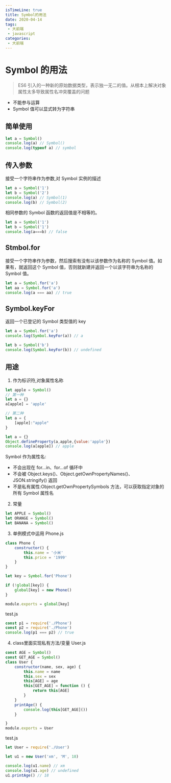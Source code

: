 ```yaml
---
isTimeLine: true
title: Symbol的用法
date: 2020-04-14
tags:
 - 大前端
 - javascript
categories:
 - 大前端
---
```

# Symbol 的用法

>ES6 引入的一种新的原始数据类型，表示独一无二的值。从根本上解决对象属性太多导致属性名冲突覆盖的问题

* 不能参与运算
* Symbol 值可以显式转为字符串
## 简单使用
```js
let a = Symbol()
console.log(a) // Symbol()
console.log(typeof a) // symbol
```

## 传入参数
接受一个字符串作为参数,对 Symbol 实例的描述
```js
let a = Symbol('1')
let b = Symbol('2')
console.log(a) // Symbol(1)
console.log(b) // Symbol(2)
```
相同参数的 Symbol 函数的返回值是不相等的。
```js
let a = Symbol('1')
let b = Symbol('1')
console.log(a===b) // false
```

## Stmbol.for
接受一个字符串作为参数，然后搜索有没有以该参数作为名称的 Symbol 值。如果有，就返回这个 Symbol 值，否则就新建并返回一个以该字符串为名称的 Symbol 值。

```js
let a = Symbol.for('a')
let aa = Symbol.for('a')
console.log(a === aa) // true
```

## Symbol.keyFor
返回一个已登记的 Symbol 类型值的 key
```js
let a = Symbol.for('a')
console.log(Symbol.keyFor(a)) // a

let b = Symbol('b')
console.log(Symbol.keyFor(b)) // undefined
```

## 用途
1. 作为标识符,对象属性名称
```js
let apple = Symbol()
// 第一种
let a = {}
a[apple] = 'apple'

// 第二种
let a = {
    [apple]:"apple"
}

let a = {}
Object.defineProperty(a,apple,{value:'apple'})
console.log(a[apple]) // apple
```
Symbol 作为属性名:
* 不会出现在 for...in、for...of 循环中
* 不会被 Object.keys()、Object.getOwnPropertyNames()、JSON.stringify() 返回
* 不是私有属性:Object.getOwnPropertySymbols 方法，可以获取指定对象的所有 Symbol 属性名

2. 常量
```js
let APPLE = Symbol()
let ORANGE = Symbol()
let BANANA = Symbol()
```
3. 单例模式中运用
Phone.js
```js
class Phone {
    constructor() {
        this.name = '小米'
        this.price = '1999'
    }
}

let key = Symbol.for('Phone')

if (!global[key]) {
    global[key] = new Phone()
}

module.exports = global[key]
```
test.js
```js
const p1 = require('./Phone')
const p2 = require('./Phone')
console.log(p1 === p2) // true
```

4. class里面实现私有方法/变量
User.js
```js
const AGE = Symbol()
const GET_AGE = Symbol()
class User {
    constructor(name, sex, age) {
        this.name = name
        this.sex = sex
        this[AGE] = age
        this[GET_AGE] = function () {
            return this[AGE]
        }
    }
    printAge() {
        console.log(this[GET_AGE]())
    }

}
module.exports = User
```
test.js
```js
let User = require('./User')

let u1 = new User('xm', 'M', 18)

console.log(u1.name) // xm
console.log(u1.age) // undefined
u1.printAge() // 18
```

<comment/>
<tongji/>